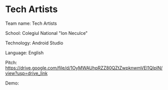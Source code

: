 # Tech Artists

Team name: Tech Artists

School: Colegiul National "Ion Neculce"

Technology: Android Studio

Language: English

Pitch: https://drive.google.com/file/d/1OyMWAUhpRZZ80QZtZwpknwmVEl1QIplN/view?usp=drive_link

Demo: 
